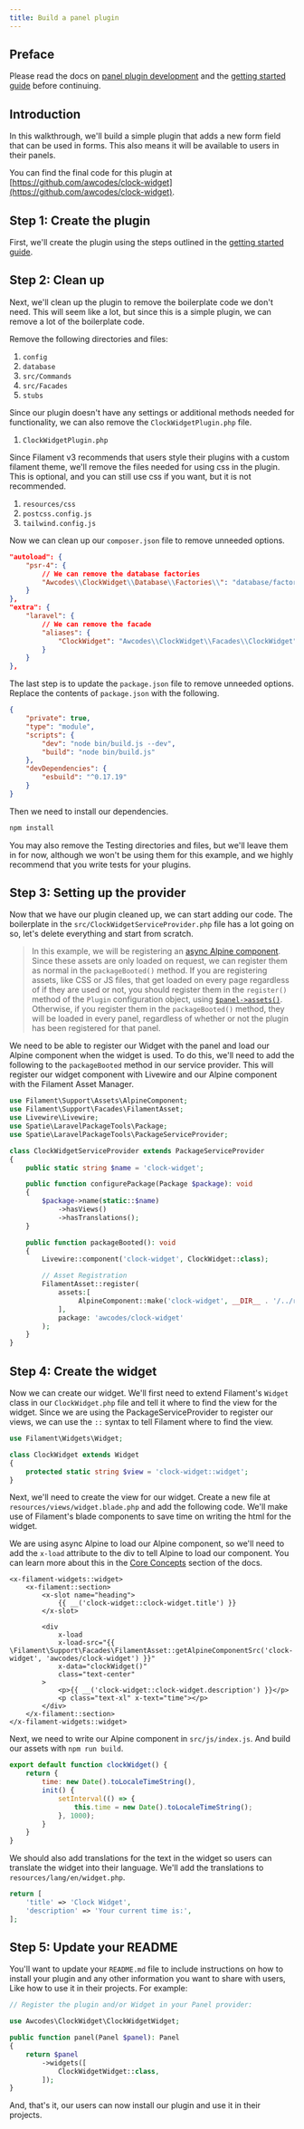 ```yaml
---
title: Build a panel plugin
---
```


## Preface

Please read the docs on [panel plugin development](../panels/plugins) and the [getting started guide](getting-started) before continuing.

## Introduction

In this walkthrough, we'll build a simple plugin that adds a new form field that can be used in forms. This also means it will be available to users in their panels.

You can find the final code for this plugin at [https://github.com/awcodes/clock-widget](https://github.com/awcodes/clock-widget).

## Step 1: Create the plugin

First, we'll create the plugin using the steps outlined in the [getting started guide](getting-started#creating-a-plugin).

## Step 2: Clean up

Next, we'll clean up the plugin to remove the boilerplate code we don't need. This will seem like a lot, but since this is a simple plugin, we can remove a lot of the boilerplate code.

Remove the following directories and files:
1. `config`
1. `database`
1. `src/Commands`
1. `src/Facades`
1. `stubs`

Since our plugin doesn't have any settings or additional methods needed for functionality, we can also remove the `ClockWidgetPlugin.php` file.

1. `ClockWidgetPlugin.php`

Since Filament v3 recommends that users style their plugins with a custom filament theme, we'll remove the files needed for using css in the plugin. This is optional, and you can still use css if you want, but it is not recommended.

1. `resources/css`
1. `postcss.config.js`
1. `tailwind.config.js`

Now we can clean up our `composer.json` file to remove unneeded options.

```json
"autoload": {
    "psr-4": {
        // We can remove the database factories
        "Awcodes\\ClockWidget\\Database\\Factories\\": "database/factories/"
    }
},
"extra": {
    "laravel": {
        // We can remove the facade
        "aliases": {
            "ClockWidget": "Awcodes\\ClockWidget\\Facades\\ClockWidget"
        }
    }
},
```

The last step is to update the `package.json` file to remove unneeded options. Replace the contents of `package.json` with the following.

```json
{
    "private": true,
    "type": "module",
    "scripts": {
        "dev": "node bin/build.js --dev",
        "build": "node bin/build.js"
    },
    "devDependencies": {
        "esbuild": "^0.17.19"
    }
}
```

Then we need to install our dependencies.

```bash
npm install
```

You may also remove the Testing directories and files, but we'll leave them in for now, although we won't be using them for this example, and we highly recommend that you write tests for your plugins.

## Step 3: Setting up the provider

Now that we have our plugin cleaned up, we can start adding our code. The boilerplate in the `src/ClockWidgetServiceProvider.php` file has a lot going on so, let's delete everything and start from scratch.

> In this example, we will be registering an [async Alpine component](../assets#asynchronous-alpinejs-components). Since these assets are only loaded on request, we can register them as normal in the `packageBooted()` method. If you are registering assets, like CSS or JS files, that get loaded on every page regardless of if they are used or not, you should register them in the `register()` method of the `Plugin` configuration object, using [`$panel->assets()`](../panel-configuration#registering-assets-for-a-panel). Otherwise, if you register them in the `packageBooted()` method, they will be loaded in every panel, regardless of whether or not the plugin has been registered for that panel.

We need to be able to register our Widget with the panel and load our Alpine component when the widget is used. To do this, we'll need to add the following to the `packageBooted` method in our service provider. This will register our widget component with Livewire and our Alpine component with the Filament Asset Manager.

```php
use Filament\Support\Assets\AlpineComponent;
use Filament\Support\Facades\FilamentAsset;
use Livewire\Livewire;
use Spatie\LaravelPackageTools\Package;
use Spatie\LaravelPackageTools\PackageServiceProvider;

class ClockWidgetServiceProvider extends PackageServiceProvider
{
    public static string $name = 'clock-widget';

    public function configurePackage(Package $package): void
    {
        $package->name(static::$name)
            ->hasViews()
            ->hasTranslations();
    }

    public function packageBooted(): void
    {
        Livewire::component('clock-widget', ClockWidget::class);

        // Asset Registration
        FilamentAsset::register(
            assets:[
                 AlpineComponent::make('clock-widget', __DIR__ . '/../resources/dist/clock-widget.js'),
            ],
            package: 'awcodes/clock-widget'
        );
    }
}
```

## Step 4: Create the widget

Now we can create our widget. We'll first need to extend Filament's `Widget` class in our `ClockWidget.php` file and tell it where to find the view for the widget. Since we are using the PackageServiceProvider to register our views, we can use the `::` syntax to tell Filament where to find the view.

```php
use Filament\Widgets\Widget;

class ClockWidget extends Widget
{
    protected static string $view = 'clock-widget::widget';
}
```

Next, we'll need to create the view for our widget. Create a new file at `resources/views/widget.blade.php` and add the following code. We'll make use of Filament's blade components to save time on writing the html for the widget.

We are using async Alpine to load our Alpine component, so we'll need to add the `x-load` attribute to the div to tell Alpine to load our component. You can learn more about this in the [Core Concepts](../advanced/assets#asynchronous-alpinejs-components) section of the docs.

```blade
<x-filament-widgets::widget>
    <x-filament::section>
        <x-slot name="heading">
            {{ __('clock-widget::clock-widget.title') }}
        </x-slot>

        <div
            x-load
            x-load-src="{{ \Filament\Support\Facades\FilamentAsset::getAlpineComponentSrc('clock-widget', 'awcodes/clock-widget') }}"
            x-data="clockWidget()"
            class="text-center"
        >
            <p>{{ __('clock-widget::clock-widget.description') }}</p>
            <p class="text-xl" x-text="time"></p>
        </div>
    </x-filament::section>
</x-filament-widgets::widget>
```

Next, we need to write our Alpine component in `src/js/index.js`. And build our assets with `npm run build`.

```js
export default function clockWidget() {
    return {
        time: new Date().toLocaleTimeString(),
        init() {
            setInterval(() => {
                this.time = new Date().toLocaleTimeString();
            }, 1000);
        }
    }
}
```

We should also add translations for the text in the widget so users can translate the widget into their language. We'll add the translations to `resources/lang/en/widget.php`.

```php
return [
    'title' => 'Clock Widget',
    'description' => 'Your current time is:',
];
```

## Step 5: Update your README

You'll want to update your `README.md` file to include instructions on how to install your plugin and any other information you want to share with users, Like how to use it in their projects. For example:

```php
// Register the plugin and/or Widget in your Panel provider:

use Awcodes\ClockWidget\ClockWidgetWidget;

public function panel(Panel $panel): Panel
{
    return $panel
        ->widgets([
            ClockWidgetWidget::class,
        ]);
}
```

And, that's it, our users can now install our plugin and use it in their projects.
